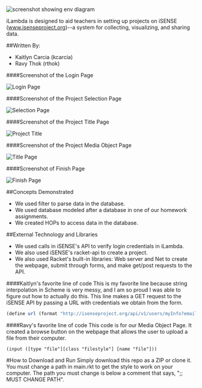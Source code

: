 ![screenshot showing env diagram](iLambda-logo.png)

iLambda is designed to aid teachers in setting up projects on iSENSE (www.isenseproject.org)--a system for collecting, visualizing, and sharing data.

##Written By:
* Kaitlyn Carcia (kcarcia) 
* Ravy Thok (rthok)

####Screenshot of the Login Page

![Login Page](iLambda-Login_Page.png)

####Screenshot of the Project Selection Page

![Selection Page](iLambda-Project_Selection_Page.png)

####Screenshot of the Project Title Page

![Project Title](iLambda-ProjectTitle.png)

####Screenshot of the Project Media Object Page

![Title Page](iLambda-Media_Page.png)

####Screenshot of Finish Page

![Finish Page](iLambda-Finish_Page.png)

##Concepts Demonstrated
* We used filter to parse data in the database.
* We used database modeled after a database in one of our homework assignments.
* We created HOPs to access data in the database.

##External Technology and Libraries
* We used calls in iSENSE's API to verify login credentials in iLambda.
* We also used iSENSE's racket-api to create a project.
* We also used Racket's built-in libraries: Web server and Net to create the webpage, submit through forms, and make get/post requests to the API.

####Kaitlyn's favorite line of code
This is my favorite line because string interpolation in Scheme is very messy, and I am so proud I was able to figure out how to actually do this. This line makes
a GET request to the iSENSE API by passing a URL with credentials we obtain from the form.
```scheme
(define url (format "http://isenseproject.org/api/v1/users/myInfo?email=~s&password=~s" (string->symbol (login-email cred)) (string->symbol (login-password cred))))
```
####Ravy's favorite line of code
This code is for our Media Object Page. It created a browse button on the webpage that allows the user to upload a file from their computer.
```
(input ([type "file"][class "filestyle"] [name "file"]))
```

#How to Download and Run
Simply download this repo as a ZIP or clone it. You must change a path in main.rkt to get the style to work on your computer.
The path you must change is below a comment that says, ";; MUST CHANGE PATH".

